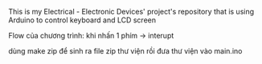 This is my Electrical - Electronic Devices' project's repository that is using Arduino to control keyboard and LCD screen

Flow của chương trình: khi nhấn 1 phím -> interupt

dùng make zip để sinh ra file zip thư viện rồi đưa thư viện vào main.ino